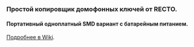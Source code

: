 
### Простой копировщик домофонных ключей от RECTO.
#### Портативный одноплатный SMD вариант с батарейным питанием.
[Подробнее в Wiki](https://github.com/74ls00/KeyCopy_RECTO/wiki).
